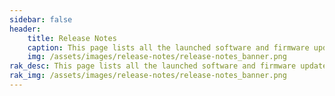 ```yaml
---
sidebar: false
header:
    title: Release Notes
    caption: This page lists all the launched software and firmware updates - enhanced changes, added features, and fixed bugs - which covers all RAK hardware product lines.
    img: /assets/images/release-notes/release-notes_banner.png
rak_desc: This page lists all the launched software and firmware updates - enhanced changes, added features, and fixed bugs - which covers all RAK hardware product lines.
rak_img: /assets/images/release-notes/release-notes_banner.png
---
```


<rk-categories/>

<rk-certification-newsletter propListId="112" textHeader="Release Notes"/>